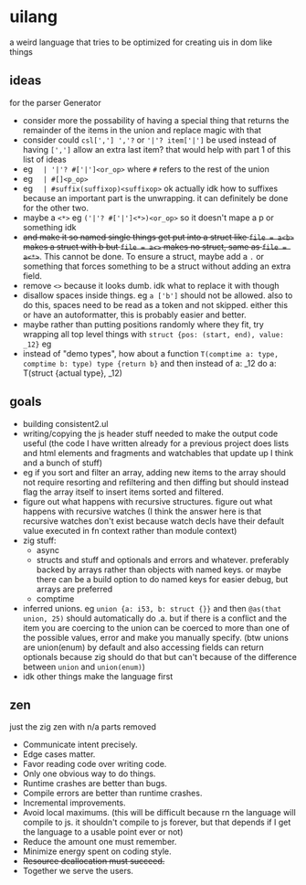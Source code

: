 # uilang

a weird language that tries to be optimized for creating uis in dom like things

## ideas

for the parser Generator
- consider more the possability of having a special thing that returns the remainder of the items in the union and replace magic with that
- consider could `csl[','] ','?` or `'|'? item['|']` be used instead of having `[',']` allow an extra last item? that would help with part 1 of this list of ideas
- eg `	| '|'? #['|']<or_op>` where `#` refers to the rest of the union
- eg `	| #[]<p_op>`
- eg `	| #suffix(suffixop)<suffixop>` ok actually idk how to suffixes because an important part is the unwrapping. it can definitely be done for the other two.
- maybe a `<*>` eg `('|'? #['|']<*>)<or_op>` so it doesn't mape a p or something idk
- ~~and make it so named single things get put into a struct like `file = a<b>` makes a struct with b but `file = a<>` makes no struct, same as `file = a<*>`~~. This cannot be done. To ensure a struct, maybe add a `.` or something that forces something to be a struct without adding an extra field.
- remove `<>` because it looks dumb. idk what to replace it with though
- disallow spaces inside things. eg `a ['b']` should not be allowed. also to do this, spaces need to be read as a token and not skipped. either this or have an autoformatter, this is probably easier and better.
- maybe rather than putting positions randomly where they fit, try wrapping all top level things with `struct {pos: (start, end), value: _12}` eg
- instead of "demo types", how about a function `T(comptime a: type, comptime b: type) type {return b}` and then instead of a: _12 do a: T(struct {actual type}, _12)

## goals

- building consistent2.ul
- writing/copying the js header stuff needed to make the output code useful (the code I have written already for a previous project does lists and html elements and fragments and watchables that update up I think and a bunch of stuff)
- eg if you sort and filter an array, adding new items to the array should not require resorting and refiltering and then diffing but should instead flag the array itself to insert items sorted and filtered.
- figure out what happens with recursive structures. figure out what happens with recursive watches (I think the answer here is that recursive watches don't exist because watch decls have their default value executed in fn context rather than module context)
- zig stuff:
	- async
	- structs and stuff and optionals and errors and whatever. preferably backed by arrays rather than objects with named keys. or maybe there can be a build option to do named keys for easier debug, but arrays are preferred
	- comptime
- inferred unions. eg `union {a: i53, b: struct {}}` and then `@as(that union, 25)` should automatically do .a. but if there is a conflict and the item you are coercing to the union can be coerced to more than one of the possible values, error and make you manually specify. (btw unions are union(enum) by default and also accessing fields can return optionals because zig should do that but can't because of the difference between `union` and `union(enum)`)
- idk other things make the language first

## zen

just the zig zen with n/a parts removed

* Communicate intent precisely.
* Edge cases matter.
* Favor reading code over writing code.
* Only one obvious way to do things.
* Runtime crashes are better than bugs.
* Compile errors are better than runtime crashes.
* Incremental improvements.
* Avoid local maximums. (this will be difficult because rn the language will compile to js. it shouldn't compile to js forever, but that depends if I get the language to a usable point ever or not)
* Reduce the amount one must remember.
* Minimize energy spent on coding style.
* ~~Resource deallocation must succeed.~~
* Together we serve the users.

